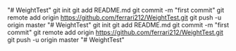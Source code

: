 "# WeightTest"  git init git add README.md git commit -m "first commit" git remote add origin https://github.com/ferrari212/WeightTest.git git push -u origin master
"# WeightTest"  git init git add README.md git commit -m "first commit" git remote add origin https://github.com/ferrari212/WeightTest.git git push -u origin master
"# WeightTest" 
